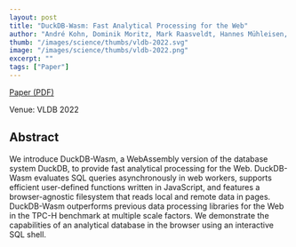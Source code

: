```yaml
---
layout: post
title: "DuckDB-Wasm: Fast Analytical Processing for the Web"
author: "André Kohn, Dominik Moritz, Mark Raasveldt, Hannes Mühleisen, Thomas Neumann"
thumb: "/images/science/thumbs/vldb-2022.svg"
image: "/images/science/thumbs/vldb-2022.png"
excerpt: ""
tags: ["Paper"]
---
```


[Paper (PDF)](https://www.vldb.org/pvldb/vol15/p3574-kohn.pdf)

Venue: VLDB 2022

## Abstract

We introduce DuckDB-Wasm, a WebAssembly version of the database system DuckDB, to provide fast analytical processing for the Web. DuckDB-Wasm evaluates SQL queries asynchronously in web workers, supports efficient user-defined functions written in JavaScript, and features a browser-agnostic filesystem that reads local and remote data in pages. DuckDB-Wasm outperforms previous data processing libraries for the Web in the TPC-H benchmark at multiple scale factors. We demonstrate the capabilities of an analytical database in the browser using an interactive SQL shell.

